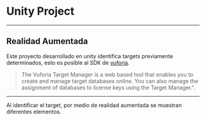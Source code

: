 # Unity Project

----
## Realidad Aumentada
Este proyecto desarrollado en unity identifica targets previamente determinados, esto es posible al SDK de [vuforia](https://library.vuforia.com/articles/Training/Getting-Started-with-the-Vuforia-Target-Manager).

> The Vuforia Target Manager is a web based tool that enables you to create and manage target databases online. You can also manage the assignment of databases to license keys using the Target Manager.".

----
Al identificar el target, por medio de realidad aumentada se muestran diferentes elementos.